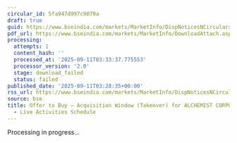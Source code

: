 ```yaml
---
circular_id: 5fa947d997c9079a
draft: true
guid: https://www.bseindia.com/markets/MarketInfo/DispNoticesNCirculars.aspx?Noticeid={06D2A006-5C65-4210-B083-F676BEF545EE}&noticeno=20250911-1&dt=09/11/2025&icount=1&totcount=1&flag=0
pdf_url: https://www.bseindia.com/markets/MarketInfo/DownloadAttach.aspx?id=20250911-1&attachedId=
processing:
  attempts: 1
  content_hash: ''
  processed_at: '2025-09-11T03:33:37.775553'
  processor_version: '2.0'
  stage: download_failed
  status: failed
published_date: '2025-09-11T03:28:35+00:00'
rss_url: https://www.bseindia.com/markets/MarketInfo/DispNoticesNCirculars.aspx?Noticeid={06D2A006-5C65-4210-B083-F676BEF545EE}&noticeno=20250911-1&dt=09/11/2025&icount=1&totcount=1&flag=0
source: bse
title: Offer to Buy – Acquisition Window (Takeover) for ALCHEMIST CORPORATION LTD
  - Live Activities Schedule
---
```


Processing in progress...
